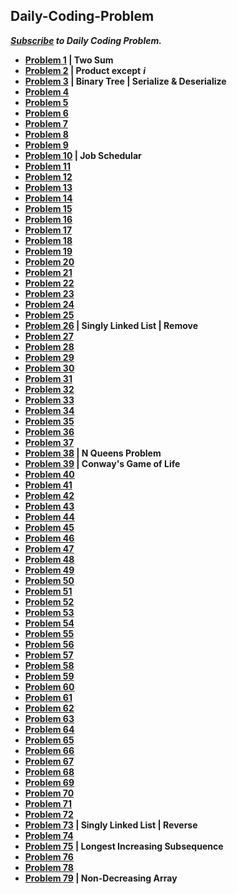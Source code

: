 ## Daily-Coding-Problem
***[Subscribe]( https://www.dailycodingproblem.com/) to Daily Coding Problem.***

- **[Problem 1](https://github.com/theInvincible/Daily-Coding-Problem/blob/master/Problems/Problem%201.md) | Two Sum**
- **[Problem 2](https://github.com/theInvincible/Daily-Coding-Problem/blob/master/Problems/Problem%202.md) | Product except** ***i***  
- **[Problem 3](https://github.com/theInvincible/Daily-Coding-Problem/blob/master/Problems/Problem%203.md) | Binary Tree | Serialize & Deserialize**  
- **[Problem 4](https://github.com/theInvincible/Daily-Coding-Problem/blob/master/Problems/Problem%204.md)**  
- **[Problem 5](https://github.com/theInvincible/Daily-Coding-Problem/blob/master/Problems/Problem%205.md)**
- **[Problem 6](https://github.com/theInvincible/Daily-Coding-Problem/blob/master/Problems/Problem%206.md)**
- **[Problem 7](https://github.com/theInvincible/Daily-Coding-Problem/blob/master/Problems/Problem%207.md)**
- **[Problem 8](https://github.com/theInvincible/Daily-Coding-Problem/blob/master/Problems/Problem%208.md)**
- **[Problem 9](https://github.com/theInvincible/Daily-Coding-Problem/blob/master/Problems/Problem%209.md)**
- **[Problem 10](https://github.com/theInvincible/Daily-Coding-Problem/blob/master/Problems/Problem%2010.md) | Job Schedular**
- **[Problem 11](https://github.com/theInvincible/Daily-Coding-Problem/blob/master/Problems/Problem%2011.md)**
- **[Problem 12](https://github.com/theInvincible/Daily-Coding-Problem/blob/master/Problems/Problem%2012.md)**
- **[Problem 13](https://github.com/theInvincible/Daily-Coding-Problem/blob/master/Problems/Problem%2013.md)**
- **[Problem 14](https://github.com/theInvincible/Daily-Coding-Problem/blob/master/Problems/Problem%2014.md)**
- **[Problem 15](https://github.com/theInvincible/Daily-Coding-Problem/blob/master/Problems/Problem%2015.md)**
- **[Problem 16](https://github.com/theInvincible/Daily-Coding-Problem/blob/master/Problems/Problem%2016.md)**
- **[Problem 17](https://github.com/theInvincible/Daily-Coding-Problem/blob/master/Problems/Problem%2017.md)**
- **[Problem 18](https://github.com/theInvincible/Daily-Coding-Problem/blob/master/Problems/Problem%2018.md)**
- **[Problem 19](https://github.com/theInvincible/Daily-Coding-Problem/blob/master/Problems/Problem%2019.md)**
- **[Problem 20](https://github.com/theInvincible/Daily-Coding-Problem/blob/master/Problems/Problem%2020.md)**
- **[Problem 21](https://github.com/theInvincible/Daily-Coding-Problem/blob/master/Problems/Problem%2021.md)**
- **[Problem 22](https://github.com/theInvincible/Daily-Coding-Problem/blob/master/Problems/Problem%2022.md)**
- **[Problem 23](https://github.com/theInvincible/Daily-Coding-Problem/blob/master/Problems/Problem%2023.md)**
- **[Problem 24](https://github.com/theInvincible/Daily-Coding-Problem/blob/master/Problems/Problem%2024.md)**
- **[Problem 25](https://github.com/theInvincible/Daily-Coding-Problem/blob/master/Problems/Problem%2025.md)**
- **[Problem 26](https://github.com/theInvincible/Daily-Coding-Problem/blob/master/Problems/Problem%2026.md) | Singly Linked List | Remove**
- **[Problem 27](https://github.com/theInvincible/Daily-Coding-Problem/blob/master/Problems/Problem%2027.md)**
- **[Problem 28](https://github.com/theInvincible/Daily-Coding-Problem/blob/master/Problems/Problem%2028.md)**
- **[Problem 29](https://github.com/theInvincible/Daily-Coding-Problem/blob/master/Problems/Problem%2029.md)**
- **[Problem 30](https://github.com/theInvincible/Daily-Coding-Problem/blob/master/Problems/Problem%2030.md)**
- **[Problem 31](https://github.com/theInvincible/Daily-Coding-Problem/blob/master/Problems/Problem%2031.md)**
- **[Problem 32](https://github.com/theInvincible/Daily-Coding-Problem/blob/master/Problems/Problem%2032.md)**
- **[Problem 33](https://github.com/theInvincible/Daily-Coding-Problem/blob/master/Problems/Problem%2033.md)**
- **[Problem 34](https://github.com/theInvincible/Daily-Coding-Problem/blob/master/Problems/Problem%2034.md)**
- **[Problem 35](https://github.com/theInvincible/Daily-Coding-Problem/blob/master/Problems/Problem%2035.md)**
- **[Problem 36](https://github.com/theInvincible/Daily-Coding-Problem/blob/master/Problems/Problem%2036.md)**
- **[Problem 37](https://github.com/theInvincible/Daily-Coding-Problem/blob/master/Problems/Problem%2037.md)**
- **[Problem 38](https://github.com/theInvincible/Daily-Coding-Problem/blob/master/Problems/Problem%2038.md) | N Queens Problem**
- **[Problem 39](https://github.com/theInvincible/Daily-Coding-Problem/blob/master/Problems/Problem%2039.md) | Conway's Game of Life**
- **[Problem 40](https://github.com/theInvincible/Daily-Coding-Problem/blob/master/Problems/Problem%2040.md)**
- **[Problem 41](https://github.com/theInvincible/Daily-Coding-Problem/blob/master/Problems/Problem%2041.md)**
- **[Problem 42](https://github.com/theInvincible/Daily-Coding-Problem/blob/master/Problems/Problem%2042.md)**
- **[Problem 43](https://github.com/theInvincible/Daily-Coding-Problem/blob/master/Problems/Problem%2043.md)**
- **[Problem 44](https://github.com/theInvincible/Daily-Coding-Problem/blob/master/Problems/Problem%2044.md)**
- **[Problem 45](https://github.com/theInvincible/Daily-Coding-Problem/blob/master/Problems/Problem%2045.md)**
- **[Problem 46](https://github.com/theInvincible/Daily-Coding-Problem/blob/master/Problems/Problem%2046.md)**
- **[Problem 47](https://github.com/theInvincible/Daily-Coding-Problem/blob/master/Problems/Problem%2047.md)**
- **[Problem 48](https://github.com/theInvincible/Daily-Coding-Problem/blob/master/Problems/Problem%2048.md)**
- **[Problem 49](https://github.com/theInvincible/Daily-Coding-Problem/blob/master/Problems/Problem%2049.md)**
- **[Problem 50](https://github.com/theInvincible/Daily-Coding-Problem/blob/master/Problems/Problem%2050.md)**
- **[Problem 51](https://github.com/theInvincible/Daily-Coding-Problem/blob/master/Problems/Problem%2051.md)**
- **[Problem 52](https://github.com/theInvincible/Daily-Coding-Problem/blob/master/Problems/Problem%2052.md)**
- **[Problem 53](https://github.com/theInvincible/Daily-Coding-Problem/blob/master/Problems/Problem%2053.md)**
- **[Problem 54](https://github.com/theInvincible/Daily-Coding-Problem/blob/master/Problems/Problem%2054.md)**
- **[Problem 55](https://github.com/theInvincible/Daily-Coding-Problem/blob/master/Problems/Problem%2055.md)**
- **[Problem 56](https://github.com/theInvincible/Daily-Coding-Problem/blob/master/Problems/Problem%2056.md)**
- **[Problem 57](https://github.com/theInvincible/Daily-Coding-Problem/blob/master/Problems/Problem%2057.md)**
- **[Problem 58](https://github.com/theInvincible/Daily-Coding-Problem/blob/master/Problems/Problem%2058.md)**
- **[Problem 59](https://github.com/theInvincible/Daily-Coding-Problem/blob/master/Problems/Problem%2059.md)**
- **[Problem 60](https://github.com/theInvincible/Daily-Coding-Problem/blob/master/Problems/Problem%2060.md)**
- **[Problem 61](https://github.com/theInvincible/Daily-Coding-Problem/blob/master/Problems/Problem%2061.md)**
- **[Problem 62](https://github.com/theInvincible/Daily-Coding-Problem/blob/master/Problems/Problem%2062.md)**
- **[Problem 63](https://github.com/theInvincible/Daily-Coding-Problem/blob/master/Problems/Problem%2063.md)**
- **[Problem 64](https://github.com/theInvincible/Daily-Coding-Problem/blob/master/Problems/Problem%2064.md)**
- **[Problem 65](https://github.com/theInvincible/Daily-Coding-Problem/blob/master/Problems/Problem%2065.md)**
- **[Problem 66](https://github.com/theInvincible/Daily-Coding-Problem/blob/master/Problems/Problem%2066.md)**
- **[Problem 67](https://github.com/theInvincible/Daily-Coding-Problem/blob/master/Problems/Problem%2067.md)**
- **[Problem 68](https://github.com/theInvincible/Daily-Coding-Problem/blob/master/Problems/Problem%2068.md)**
- **[Problem 69](https://github.com/theInvincible/Daily-Coding-Problem/blob/master/Problems/Problem%2069.md)**
- **[Problem 70](https://github.com/theInvincible/Daily-Coding-Problem/blob/master/Problems/Problem%2070.md)**
- **[Problem 71](https://github.com/theInvincible/Daily-Coding-Problem/blob/master/Problems/Problem%2071.md)**
- **[Problem 72](https://github.com/theInvincible/Daily-Coding-Problem/blob/master/Problems/Problem%2072.md)**
- **[Problem 73](https://github.com/theInvincible/Daily-Coding-Problem/blob/master/Problems/Problem%2073.md) | Singly Linked List | Reverse**
- **[Problem 74](https://github.com/theInvincible/Daily-Coding-Problem/blob/master/Problems/Problem%2074.md)**
- **[Problem 75](https://github.com/theInvincible/Daily-Coding-Problem/blob/master/Problems/Problem%2075.md) | Longest Increasing Subsequence**
- **[Problem 76](https://github.com/theInvincible/Daily-Coding-Problem/blob/master/Problems/Problem%2076.md)**
- **[Problem 78](https://github.com/theInvincible/Daily-Coding-Problem/blob/master/Problems/Problem%2078.md)**
- **[Problem 79](https://github.com/theInvincible/Daily-Coding-Problem/blob/master/Problems/Problem%2079.md) | Non-Decreasing Array**
